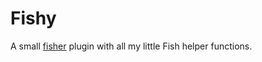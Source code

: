 # Fishy

A small [fisher](https://github.com/jorgebucaran/fisher) plugin with all my little Fish helper functions.
